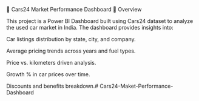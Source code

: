 🚗 Cars24 Market Performance Dashboard
📌 Overview

This project is a Power BI Dashboard built using Cars24 dataset to analyze the used car market in India.
The dashboard provides insights into:

Car listings distribution by state, city, and company.

Average pricing trends across years and fuel types.

Price vs. kilometers driven analysis.

Growth % in car prices over time.

Discounts and benefits breakdown.# Cars24-Maket-Performance-Dashboard
